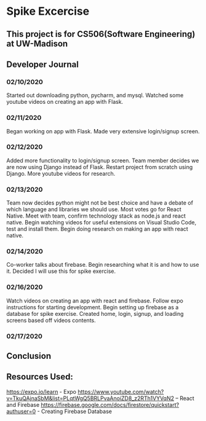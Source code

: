 # Spike Excercise
## This project is for CS506(Software Engineering) at UW-Madison

## Developer Journal
### 02/10/2020
Started out downloading python, pycharm, and mysql. Watched some youtube videos on creating an app with Flask.

### 02/11/2020
Began working on app with Flask. Made very extensive login/signup screen.

### 02/12/2020
Added more functionality to login/signup screen. Team member decides we are now using Django instead of Flask. Restart project from scratch using Django. More youtube videos for research.

### 02/13/2020
Team now decides python might not be best choice and have a debate of which language and libraries we should use. Most votes go for React Native. Meet with team, confirm technology stack as node.js and react native. Begin watching videos for useful extensions on Visual Studio Code, test and install them. Begin doing research on making an app with react native.

### 02/14/2020
Co-worker talks about firebase. Begin researching what it is and how to use it. Decided I will use this for spike exercise.

### 02/16/2020
Watch videos on creating an app with react and firebase. Follow expo instructions for starting development. Begin setting up firebase as a database for spike exercise. Created home, login, signup, and loading screens based off videos contents.

### 02/17/2020

## Conclusion


## Resources Used:
https://expo.io/learn - Expo
https://www.youtube.com/watch?v=TkuQAjnaSbM&list=PLqtWgQ5BRLPvaAnoiZD8_z2RTh1VYVqN2 – React and Firebase
https://firebase.google.com/docs/firestore/quickstart?authuser=0 - Creating Firebase Database
